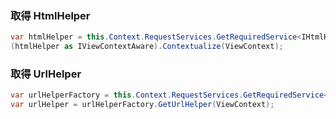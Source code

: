 ### 取得 HtmlHelper
``` cs
var htmlHelper = this.Context.RequestServices.GetRequiredService<IHtmlHelper>();
(htmlHelper as IViewContextAware).Contextualize(ViewContext);
```

### 取得 UrlHelper
``` cs
var urlHelperFactory = this.Context.RequestServices.GetRequiredService<IUrlHelperFactory>();
var urlHelper = urlHelperFactory.GetUrlHelper(ViewContext);
```